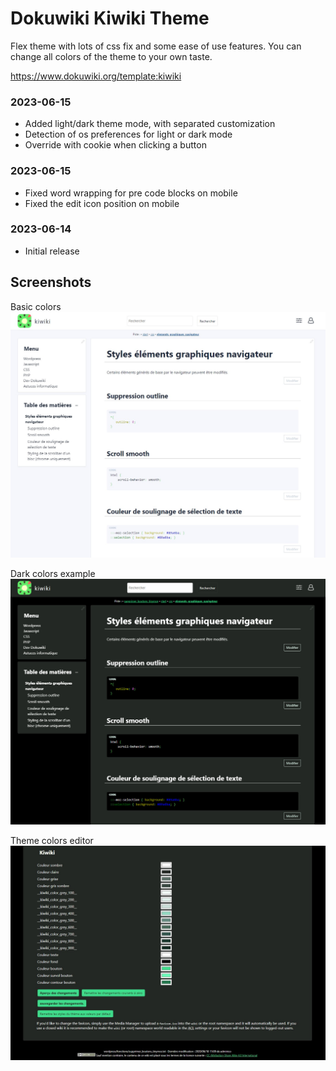 # Dokuwiki Kiwiki Theme

Flex theme with lots of css fix and some ease of use features. You can change all colors of the theme to your own taste.

https://www.dokuwiki.org/template:kiwiki

### 2023-06-15
- Added light/dark theme mode, with separated customization
- Detection of os preferences for light or dark mode
- Override with cookie when clicking a button
  
### 2023-06-15
- Fixed word wrapping for pre code blocks on mobile
- Fixed the edit icon position on mobile

### 2023-06-14
- Initial release

## Screenshots

Basic colors
![kiwiki_screenshot](./screenshots/kiwiki_screenshot.jpg)

Dark colors example
![kiwiki_screenshot01](./screenshots/kiwiki_screenshot01.jpg)

Theme colors editor
![kiwiki_screenshot02](./screenshots/kiwiki_screenshot02.jpg)
